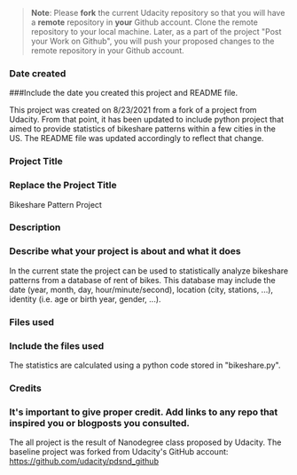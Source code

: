>**Note**: Please **fork** the current Udacity repository so that you will have a **remote** repository in **your** Github account. Clone the remote repository to your local machine. Later, as a part of the project "Post your Work on Github", you will push your proposed changes to the remote repository in your Github account.

### Date created
###Include the date you created this project and README file.

This project was created on 8/23/2021 from a fork of a project from Udacity.
From that point, it has been updated to include python project that aimed to 
provide statistics of bikeshare patterns within a few cities in the US.
The README file was updated accordingly to reflect that change.

### Project Title
### Replace the Project Title
Bikeshare Pattern Project 

### Description
### Describe what your project is about and what it does
In the current state the project can be used to statistically analyze bikeshare 
patterns from a database of rent of bikes.
This database may include the date (year, month, day, hour/minute/second), 
location (city, stations, ...), identity (i.e. age or birth year, 
gender, ...).


### Files used
### Include the files used
The statistics are calculated using a python code stored in "bikeshare.py".


### Credits
### It's important to give proper credit. Add links to any repo that inspired you or blogposts you consulted.
The all project is the result of Nanodegree class proposed by Udacity.
The baseline project was forked from Udacity's GitHub account: 
https://github.com/udacity/pdsnd_github



